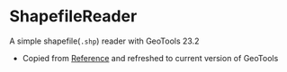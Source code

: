 # ShapefileReader #

A simple shapefile(`.shp`) reader with GeoTools 23.2


* Copied from [Reference](http://www.gisdeveloper.co.kr/?p=1386)
and refreshed to current version of GeoTools